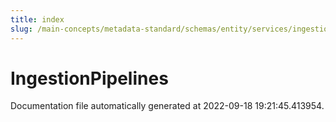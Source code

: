 ```yaml
---
title: index
slug: /main-concepts/metadata-standard/schemas/entity/services/ingestionpipelines
---
```


# IngestionPipelines

Documentation file automatically generated at 2022-09-18 19:21:45.413954.
